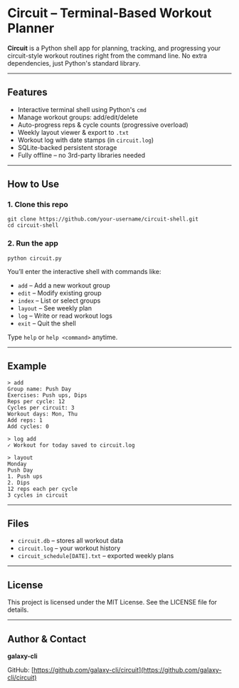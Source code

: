 # Circuit – Terminal-Based Workout Planner

**Circuit** is a Python shell app for planning, tracking, and progressing your circuit-style workout routines right from the command line. No extra dependencies, just Python's standard library.

---

## Features

- Interactive terminal shell using Python's `cmd`
- Manage workout groups: add/edit/delete
- Auto-progress reps & cycle counts (progressive overload)
- Weekly layout viewer & export to `.txt`
- Workout log with date stamps (in `circuit.log`)
- SQLite-backed persistent storage
- Fully offline – no 3rd-party libraries needed

---

## How to Use

### 1. Clone this repo

```
git clone https://github.com/your-username/circuit-shell.git
cd circuit-shell
```

### 2. Run the app

```
python circuit.py
```

You’ll enter the interactive shell with commands like:

- `add` – Add a new workout group
- `edit` – Modify existing group
- `index` – List or select groups
- `layout` – See weekly plan
- `log` – Write or read workout logs
- `exit` – Quit the shell

Type `help` or `help <command>` anytime.

---

## Example

```
> add
Group name: Push Day
Exercises: Push ups, Dips
Reps per cycle: 12
Cycles per circuit: 3
Workout days: Mon, Thu
Add reps: 1
Add cycles: 0
```

```
> log add
✓ Workout for today saved to circuit.log
```

```
> layout
Monday
Push Day
1. Push ups
2. Dips
12 reps each per cycle
3 cycles in circuit
```

---

## Files

- `circuit.db` – stores all workout data
- `circuit.log` – your workout history
- `circuit_schedule[DATE].txt` – exported weekly plans

---

## License

This project is licensed under the MIT License. See the LICENSE file for details.

---

## Author & Contact

**galaxy-cli**

GitHub: [https://github.com/galaxy-cli/circuit](https://github.com/galaxy-cli/circuit)
